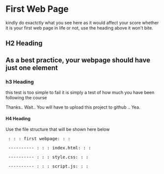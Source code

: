 <html>

<head>
 

</head>


<body>

<h1> First Web Page </h1>

<p> kindly do exactctly what you see here as it would affect your score
whether it is your first web page in life or not, use the heading above it won't bite. 


 </p>
<h2> H2 Heading <h2>

<p> As a best practice, your webpage should have just one element  </p>


<h3> h3 Heading </h3>

<p> this test is too simple to fail
it is simply a test of how much you have been following the course </p>

<p> Thanks.. Wait..
You will have to upload this project to github .. Yea.  </p>

<h4> H4 Heading </h4>

<p> Use the file structure that will be shown here below </p>

   <pre> : : : first_webpage: : :  </pre>
   <pre> ---------- : : : index.html: : :  </pre>
   <pre> ---------- : : : style.css: : :  </pre>
   <pre> ---------- : : : script.js: : :  </pre>
</body>




</html>
